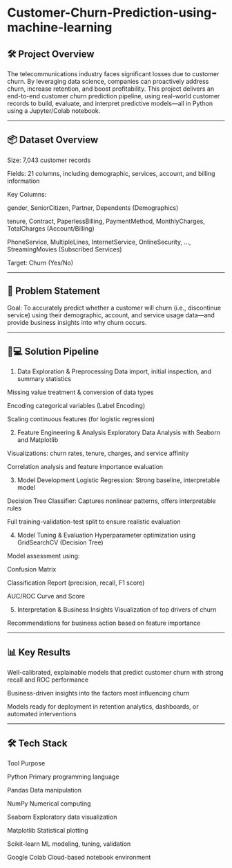 # Customer-Churn-Prediction-using-machine-learning
## 🛠️ Project Overview

The telecommunications industry faces significant losses due to customer churn. By leveraging data science, companies can proactively address churn, increase retention, and boost profitability.
This project delivers an end-to-end customer churn prediction pipeline, using real-world customer records to build, evaluate, and interpret predictive models—all in Python using a Jupyter/Colab notebook.

---

## 📦 Dataset Overview

Size: 7,043 customer records

Fields: 21 columns, including demographic, services, account, and billing information

Key Columns:

gender, SeniorCitizen, Partner, Dependents (Demographics)

tenure, Contract, PaperlessBilling, PaymentMethod, MonthlyCharges, TotalCharges (Account/Billing)

PhoneService, MultipleLines, InternetService, OnlineSecurity, ..., StreamingMovies (Subscribed Services)

Target: Churn (Yes/No)

---

## 🚦 Problem Statement

Goal:
To accurately predict whether a customer will churn (i.e., discontinue service) using their demographic, account, and service usage data—and provide business insights into why churn occurs.

---

## 🧑💻 Solution Pipeline

1. Data Exploration & Preprocessing
Data import, initial inspection, and summary statistics

Missing value treatment & conversion of data types

Encoding categorical variables (Label Encoding)

Scaling continuous features (for logistic regression)

2. Feature Engineering & Analysis
Exploratory Data Analysis with Seaborn and Matplotlib

Visualizations: churn rates, tenure, charges, and service affinity

Correlation analysis and feature importance evaluation

3. Model Development
Logistic Regression: Strong baseline, interpretable model

Decision Tree Classifier: Captures nonlinear patterns, offers interpretable rules

Full training-validation-test split to ensure realistic evaluation

4. Model Tuning & Evaluation
Hyperparameter optimization using GridSearchCV (Decision Tree)

Model assessment using:

Confusion Matrix

Classification Report (precision, recall, F1 score)

AUC/ROC Curve and Score

5. Interpretation & Business Insights
Visualization of top drivers of churn

Recommendations for business action based on feature importance

---

## 📊 Key Results

Well-calibrated, explainable models that predict customer churn with strong recall and ROC performance

Business-driven insights into the factors most influencing churn

Models ready for deployment in retention analytics, dashboards, or automated interventions

---

## 🛠️ Tech Stack

Tool	                   Purpose

Python	          Primary programming language

Pandas       	    Data manipulation

NumPy	            Numerical computing

Seaborn	          Exploratory data visualization

Matplotlib	      Statistical plotting

Scikit-learn	    ML modeling, tuning, validation

Google Colab	    Cloud-based notebook environment


